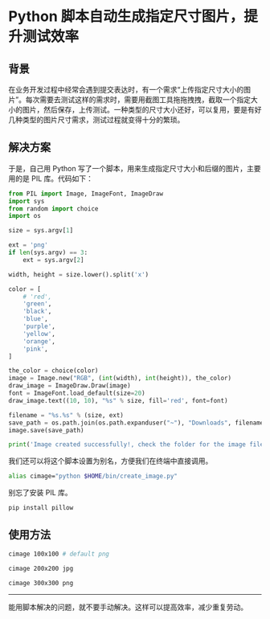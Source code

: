 # Python 脚本自动生成指定尺寸图片，提升测试效率

## 背景

在业务开发过程中经常会遇到提交表达时，有一个需求“上传指定尺寸大小的图片”。每次需要去测试这样的需求时，需要用截图工具拖拖拽拽，截取一个指定大小的图片，然后保存，上传测试。一种类型的尺寸大小还好，可以复用，要是有好几种类型的图片尺寸需求，测试过程就变得十分的繁琐。

## 解决方案

于是，自己用 Python 写了一个脚本，用来生成指定尺寸大小和后缀的图片，主要用的是 PIL 库。代码如下：

```python
from PIL import Image, ImageFont, ImageDraw
import sys
from random import choice
import os

size = sys.argv[1]

ext = 'png'
if len(sys.argv) == 3:
    ext = sys.argv[2]

width, height = size.lower().split('x')

color = [
    # 'red',
    'green',
    'black',
    'blue',
    'purple',
    'yellow',
    'orange',
    'pink',
]

the_color = choice(color)
image = Image.new("RGB", (int(width), int(height)), the_color)
draw_image = ImageDraw.Draw(image)
font = ImageFont.load_default(size=20)
draw_image.text((10, 10), "%s" % size, fill='red', font=font)

filename = "%s.%s" % (size, ext)
save_path = os.path.join(os.path.expanduser("~"), "Downloads", filename)
image.save(save_path)

print('Image created successfully!, check the folder for the image file, named %s' % save_path)
```

我们还可以将这个脚本设置为别名，方便我们在终端中直接调用。

```bash
alias cimage="python $HOME/bin/create_image.py"
```

别忘了安装 PIL 库。

```bash
pip install pillow
```

## 使用方法

```bash
cimage 100x100 # default png

cimage 200x200 jpg

cimage 300x300 png
```
---

能用脚本解决的问题，就不要手动解决。这样可以提高效率，减少重复劳动。